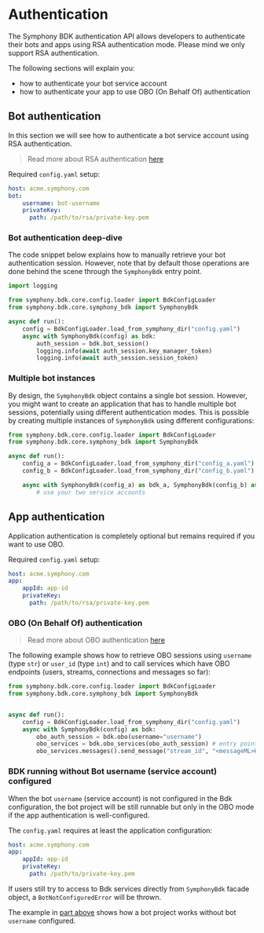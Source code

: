 # Authentication
The Symphony BDK authentication API allows developers to authenticate their bots and apps using RSA authentication mode.
Please mind we only support RSA authentication.

The following sections will explain you:
- how to authenticate your bot service account
- how to authenticate your app to use OBO (On Behalf Of) authentication

## Bot authentication
In this section we will see how to authenticate a bot service account using RSA authentication.

> Read more about RSA authentication [here](https://developers.symphony.com/symphony-developer/docs/rsa-bot-authentication-workflow)

Required `config.yaml` setup:
```yaml
host: acme.symphony.com
bot:
    username: bot-username
    privateKey:
      path: /path/to/rsa/private-key.pem
```

### Bot authentication deep-dive
The code snippet below explains how to manually retrieve your bot authentication session. However, note that by default
those operations are done behind the scene through the `SymphonyBdk` entry point.

```python
import logging

from symphony.bdk.core.config.loader import BdkConfigLoader
from symphony.bdk.core.symphony_bdk import SymphonyBdk

async def run():
    config = BdkConfigLoader.load_from_symphony_dir("config.yaml")
    async with SymphonyBdk(config) as bdk:
        auth_session = bdk.bot_session()
        logging.info(await auth_session.key_manager_token)
        logging.info(await auth_session.session_token)
```

### Multiple bot instances
By design, the `SymphonyBdk` object contains a single bot session. However, you might want to create an application that
has to handle multiple bot sessions, potentially using different authentication modes. This is possible by creating
multiple instances of `SymphonyBdk` using different configurations:
```python
from symphony.bdk.core.config.loader import BdkConfigLoader
from symphony.bdk.core.symphony_bdk import SymphonyBdk

async def run():
    config_a = BdkConfigLoader.load_from_symphony_dir("config_a.yaml")
    config_b = BdkConfigLoader.load_from_symphony_dir("config_b.yaml")

    async with SymphonyBdk(config_a) as bdk_a, SymphonyBdk(config_b) as bdk_b:
        # use your two service accounts
```

## App authentication
Application authentication is completely optional but remains required if you want to use OBO.

Required `config.yaml` setup:
```yaml
host: acme.symphony.com
app:
    appId: app-id
    privateKey:
      path: /path/to/rsa/private-key.pem
```

### OBO (On Behalf Of) authentication
> Read more about OBO authentication [here](https://developers.symphony.com/symphony-developer/docs/obo-overview)

The following example shows how to retrieve OBO sessions using `username` (type `str`) or `user_id` (type `int`)
and to call services which have OBO endpoints (users, streams, connections and messages so far):

```python
from symphony.bdk.core.config.loader import BdkConfigLoader
from symphony.bdk.core.symphony_bdk import SymphonyBdk


async def run():
    config = BdkConfigLoader.load_from_symphony_dir("config.yaml")
    async with SymphonyBdk(config) as bdk:
        obo_auth_session = bdk.obo(username="username")
        obo_services = bdk.obo_services(obo_auth_session) # entry point for all OBO-enables services and endpoints
        obo_services.messages().send_message("stream_id", "<messageML>Hello on behalf of user!</messageML>")
```

### BDK running without Bot username (service account) configured

When the bot `username` (service account) is not configured in the Bdk configuration, the bot project will be still
runnable but only in the OBO mode if the app authentication is well-configured.

The `config.yaml` requires at least the application configuration:

```yaml
host: acme.symphony.com
app:
    appId: app-id
    privateKey:
      path: /path/to/private-key.pem
```

If users still try to access to Bdk services directly from `SymphonyBdk` facade object, a `BotNotConfiguredError`
will be thrown.

The example in [part above](#obo-on-behalf-of-authentication) shows how a bot project works without bot `username`
configured.

